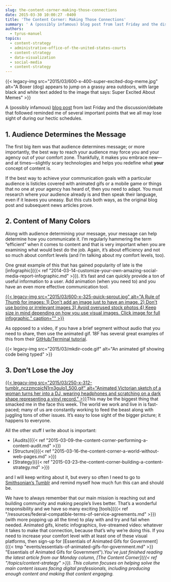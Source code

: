 ```yaml
---
slug: the-content-corner-making-those-connections
date: 2015-03-30 10:00:27 -0400
title: 'The Content Corner: Making Those Connections'
summary: ' A (possibly infamous) blog post from last Friday and the discussion/debate that followed reminded me of several important points that we all may lose'
authors:
  - tyrus-manuel
topics:
  - content-strategy
  - administrative-office-of-the-united-states-courts
  - content-strategy
  - data-visualization
  - social-media
  - content-strategy
---
```


{{< legacy-img src="2015/03/600-x-400-super-excited-dog-meme.jpg" alt="A Boxer (dog) appears to jump on a grassy area outdoors, with large black and white text added to the image that says: Super Excited About Memes" >}}

A (possibly infamous) [blog post](http://www.zdnet.com/article/us-congress-publishes-press-release-made-of-copyright-violating-animated-gifs) from last Friday and the discussion/debate that followed reminded me of several important points that we all may lose sight of during our hectic schedules.

## 1. Audience Determines the Message

The first big item was that audience determines message; or more importantly, the best way to reach your audience may force you and your agency out of your comfort zone. Thankfully, it makes you embrace new—and at times—slightly scary technologies and helps you redefine what **your** concept of content is.

If the best way to achieve your communication goals with a particular audience is listicles covered with animated gifs or a mobile game or things that no one at your agency has heard of, then you need to adapt. You must research where your audience already is and then speak their language, even if it leaves you uneasy. But this cuts both ways, as the original blog post and subsequent news articles prove.

## 2. Content of Many Colors

Along with audience determining your message, your message can help determine how you communicate it. I&#8217;m regularly hammering the term &#8220;efficient&#8221; when it comes to content and that is very important when you are examining what would best do the job. Again, it&#8217;s about efficiency and not so much about comfort levels (and I&#8217;m talking about my comfort levels, too).

One great example of this that has gained popularity of late is the [infographic]({{< ref "2014-03-14-customize-your-own-amazing-social-media-report-infographic.md" >}}). It&#8217;s fast and can quickly provide a ton of useful information to a user. Add animation (when you need to) and you have an even more effective communication tool.

[{{< legacy-img src="2015/03/600-x-325-quick-sprout.jpg" alt="A Rule of Thumb for images: 1) Don't add an image just to have an image. 2) Don't use boring or irrelevant images 3) Avoid overused stock photos 4) Keep size in mind depending on how you use visual images. Click image for full infographic." caption="" >}}](http://www.quicksprout.com/2015/03/20/the-ultimate-guide-to-creating-visually-appealing-content/?display=wide) 

As opposed to a video, if you have a brief segment without audio that you need to share, then use the animated gif. 18F has several great examples of this from their [GitHub/Terminal tutorial](https://18f.gsa.gov/2015/03/03/how-to-use-github-and-the-terminal-a-guide/).

{{< legacy-img src="2015/03/mkdir-code.gif" alt="An animated gif showing code being typed" >}}

## 3. Don&#8217;t Lose the Joy

[{{< legacy-img src="2015/03/250-x-312-tumblr\_nczzmcpicN1rn3gulo1\_500.gif" alt="Animated Victorian sketch of a woman turns her into a DJ, wearing headphones and scratching on a dark shape representing a vinyl record." >}}](http://smithsonianlibraries.tumblr.com/tagged/gif)This may be the biggest thing that smacked me in the face this week. The world we work and live in is fast-paced; many of us are constantly working to feed the beast along with juggling tons of other issues. It&#8217;s easy to lose sight of the bigger picture; it happens to everyone.

All the other stuff I write about is important:

  * [Audits]({{< ref "2015-03-09-the-content-corner-performing-a-content-audit.md" >}})
  * [Structure]({{< ref "2015-03-16-the-content-corner-a-world-without-web-pages.md" >}})
  * [Strategy]({{< ref "2015-03-23-the-content-corner-building-a-content-strategy.md" >}})

and I will keep writing about it, but every so often I need to go to [Smithsonian&#8217;s Tumblr](http://smithsonianlibraries.tumblr.com/tagged/gif) and remind myself how much fun this can and should be.

We have to always remember that our main mission is reaching out and building community and making people&#8217;s lives better. That&#8217;s a wonderful responsibility and we have so many exciting [tools]({{< ref "/resources/federal-compatible-terms-of-service-agreements.md" >}}) (with more popping up all the time) to play with and try and fail when needed. Animated gifs, kinetic infographics, live-streamed video: whatever it takes to make that connection, because that&#8217;s why we&#8217;re doing this. If you need to increase your comfort level with at least one of these visual platforms, then sign-up for [Essentials of Animated Gifs for Government]({{< tmp "events/essentials-of-animated-gifs-for-government.md" >}} "Essentials of Animated Gifs for Government")._You’ve just finished reading the latest article from our Monday column, [The Content Corner]({{< ref "/topics/content-strategy" >}}). This column focuses on helping solve the main content issues facing digital professionals, including producing enough content and making that content engaging._